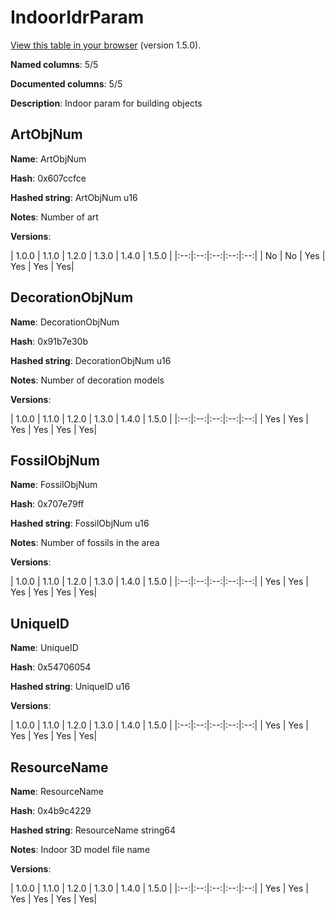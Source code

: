# IndoorIdrParam
[View this table in your browser](IndoorIdrParam-value.md) (version 1.5.0).

**Named columns**: 5/5

**Documented columns**: 5/5

**Description**: Indoor param for building objects
## ArtObjNum

**Name**: ArtObjNum

**Hash**: 0x607ccfce

**Hashed string**: ArtObjNum u16

**Notes**: Number of art

**Versions**: 

 | 1.0.0 | 1.1.0 | 1.2.0 | 1.3.0 | 1.4.0 | 1.5.0 |
|:--:|:--:|:--:|:--:|:--:|
| No | No | Yes | Yes | Yes | Yes| 


## DecorationObjNum

**Name**: DecorationObjNum

**Hash**: 0x91b7e30b

**Hashed string**: DecorationObjNum u16

**Notes**: Number of decoration models

**Versions**: 

 | 1.0.0 | 1.1.0 | 1.2.0 | 1.3.0 | 1.4.0 | 1.5.0 |
|:--:|:--:|:--:|:--:|:--:|
| Yes | Yes | Yes | Yes | Yes | Yes| 


## FossilObjNum

**Name**: FossilObjNum

**Hash**: 0x707e79ff

**Hashed string**: FossilObjNum u16

**Notes**: Number of fossils in the area

**Versions**: 

 | 1.0.0 | 1.1.0 | 1.2.0 | 1.3.0 | 1.4.0 | 1.5.0 |
|:--:|:--:|:--:|:--:|:--:|
| Yes | Yes | Yes | Yes | Yes | Yes| 


## UniqueID

**Name**: UniqueID

**Hash**: 0x54706054

**Hashed string**: UniqueID u16

**Versions**: 

 | 1.0.0 | 1.1.0 | 1.2.0 | 1.3.0 | 1.4.0 | 1.5.0 |
|:--:|:--:|:--:|:--:|:--:|
| Yes | Yes | Yes | Yes | Yes | Yes| 


## ResourceName

**Name**: ResourceName

**Hash**: 0x4b9c4229

**Hashed string**: ResourceName string64

**Notes**: Indoor 3D model file name

**Versions**: 

 | 1.0.0 | 1.1.0 | 1.2.0 | 1.3.0 | 1.4.0 | 1.5.0 |
|:--:|:--:|:--:|:--:|:--:|
| Yes | Yes | Yes | Yes | Yes | Yes| 


